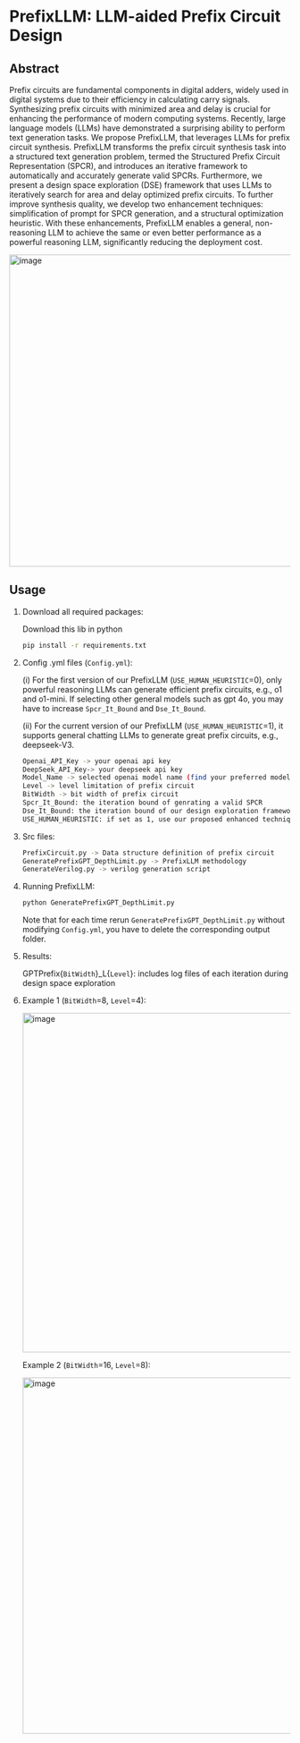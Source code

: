 # PrefixLLM: LLM-aided Prefix Circuit Design

## Abstract
Prefix circuits are fundamental components in digital adders, widely used in digital systems due to their efficiency in calculating carry signals. Synthesizing prefix circuits with
minimized area and delay is crucial for enhancing the performance of modern computing systems. Recently, large language models (LLMs) have demonstrated a surprising ability to perform
text generation tasks. We propose PrefixLLM, that leverages LLMs for prefix circuit synthesis. PrefixLLM transforms the prefix circuit synthesis task into a structured text generation problem, termed the Structured Prefix Circuit Representation (SPCR), and introduces an iterative framework to automatically and accurately generate valid SPCRs. Furthermore, we present
a design space exploration (DSE) framework that uses LLMs to iteratively search for area and delay optimized prefix circuits. To further improve synthesis quality, we develop two enhancement techniques: simplification of prompt for SPCR generation, and a structural optimization heuristic. With these enhancements, PrefixLLM enables a general, non-reasoning LLM to achieve the same or even better performance as a powerful reasoning LLM, significantly reducing the deployment cost.

<img width="558" alt="image" src="https://github.com/user-attachments/assets/a6c82f0d-cfc5-425c-a7af-e36d45798e38" />


## Usage
1. Download all required packages:

    Download this lib in python
    ```bash
    pip install -r requirements.txt
    ```

2. Config .yml files (`Config.yml`):

    (i) For the first version of our PrefixLLM (`USE_HUMAN_HEURISTIC`=0), only powerful reasoning LLMs can generate efficient prefix circuits, e.g., o1 and o1-mini. If selecting other general models such as gpt 4o, you may have to increase `Spcr_It_Bound` and `Dse_It_Bound`.
    
    (ii) For the current version of our PrefixLLM (`USE_HUMAN_HEURISTIC`=1), it supports general chatting LLMs to generate great prefix circuits, e.g., deepseek-V3.
    ```bash
    Openai_API_Key -> your openai api key
    DeepSeek_API_Key-> your deepseek api key
    Model_Name -> selected openai model name (find your preferred model from OpenAI (https://platform.openai.com/docs/models), DeepSeek (https://www.deepseek.com/), ...)
    Level -> level limitation of prefix circuit
    BitWidth -> bit width of prefix circuit
    Spcr_It_Bound: the iteration bound of genrating a valid SPCR
    Dse_It_Bound: the iteration bound of our design exploration framework
    USE_HUMAN_HEURISTIC: if set as 1, use our proposed enhanced techniques; else, our initial version of PrefixLLM 
    ```

3. Src files:

    ```bash
    PrefixCircuit.py -> Data structure definition of prefix circuit
    GeneratePrefixGPT_DepthLimit.py -> PrefixLLM methodology
    GenerateVerilog.py -> verilog generation script
    ```

4. Running PrefixLLM:

    ```bash
    python GeneratePrefixGPT_DepthLimit.py
    ```
    Note that for each time rerun `GeneratePrefixGPT_DepthLimit.py` without modifying `Config.yml`, you have to delete the corresponding output folder.

5. Results:

   GPTPrefix{`BitWidth`}_L{`Level`}: includes log files of each iteration during design space exploration

6. Example 1 (`BitWidth`=8, `Level`=4):

    <img width="607" alt="image" src="https://github.com/user-attachments/assets/88fcf8e1-3d79-4d3f-ad91-1c047ff99482" />

   Example 2 (`BitWidth`=16, `Level`=8):

   <img width="637" alt="image" src="https://github.com/user-attachments/assets/0270aa50-c35d-429b-9856-a7d17d769fc7" />




   

